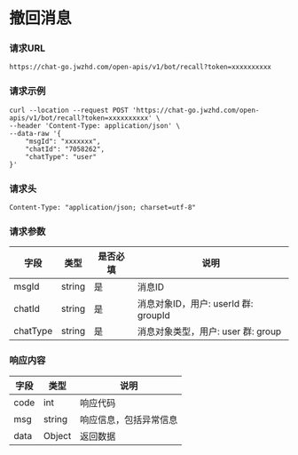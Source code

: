 # 撤回消息

### 请求URL

`https://chat-go.jwzhd.com/open-apis/v1/bot/recall?token=xxxxxxxxxx`

### 请求示例

```
curl --location --request POST 'https://chat-go.jwzhd.com/open-apis/v1/bot/recall?token=xxxxxxxxxx' \
--header 'Content-Type: application/json' \
--data-raw '{
    "msgId": "xxxxxxx",
    "chatId": "7058262",
    "chatType": "user"
}'
```

### 请求头

```
Content-Type: "application/json; charset=utf-8"
```

### 请求参数


| 字段     | 类型   | 是否必填 | 说明                                 |
| -------- | ------ | -------- | ------------------------------------ |
| msgId    | string | 是       | 消息ID                               |
| chatId   | string | 是       | 消息对象ID，用户: userId 群: groupId |
| chatType | string | 是       | 消息对象类型，用户: user 群: group   |

### 响应内容


| 字段 | 类型   | 说明                   |
| ---- | ------ | ---------------------- |
| code | int    | 响应代码               |
| msg  | string | 响应信息，包括异常信息 |
| data | Object | 返回数据               |
